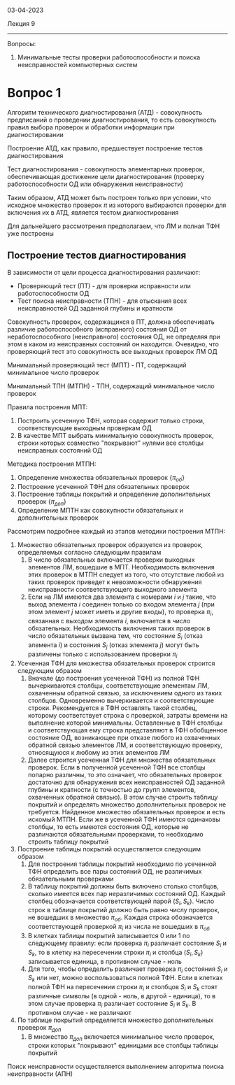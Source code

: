 03-04-2023

Лекция 9

---

Вопросы:
1. Минимальные тесты проверки работоспособности и поиска неисправностей компьютерных систем

# Вопрос 1
Алгоритм технического диагностирования (АТД) - совокупность предписаний о проведении диагностирования, то есть совокупность правил выбора проверок и обработки информации при диагностировании

Построение АТД, как правило, предшествует построение тестов диагностирования

Тест диагностирования - совокупность элементарных проверок, обеспечивающая достижение цели диагностирования (проверку работоспособности ОД или обнаружения неисправности)

Таким образом, АТД может быть построен только при условии, что исходное множество проверок $\pi$ из которого выбираются проверки для включения их в АТД, является тестом диагностирования

Для дальнейшего рассмотрения предполагаем, что ЛМ и полная ТФН уже построены

## Построение тестов диагностирования
В зависимости от цели процесса диагностирования различают:
- Проверяющий тест (ПТ) - для проверки исправности или работоспособности ОД
- Тест поиска неисправности (ТПН) - для отыскания всех неисправностей ОД заданной глубины и кратности

Совокупность проверок, содержащихся в ПТ, должна обеспечивать различие работоспособного (исправного) состояния ОД от неработоспособного (неисправного) состояния ОД, не определяя при этом в каком из неисправных состояний он находится. Очевидно, что проверяющий тест это совокупность все выходных проверок ЛМ ОД

Минимальный проверяющий тест (МПТ) - ПТ, содержащий минимальное число проверок

Минимальный ТПН (МТПН) - ТПН, содержащий минимальное число проверок

Правила построения МПТ:
1. Построить усеченную ТФН, которая содержит только строки, соответствующие выходным проверкам ОД
2. В качестве МПТ выбрать минимальную совокупность проверок, строки которых совместно "покрывают" нулями все столбцы неисправных состояний ОД

Методика построения МТПН:
1. Определение множества обязательных проверок $\{\pi_{об}\}$
2. Построение усеченной ТФН для обязательных проверок
3. Построение таблицы покрытий и определение дополнительных проверок $\{\pi_{доп}\}$
4. Определение МПТН как совокупности обязательных и дополнительных проверок

Рассмотрим подробнее каждый из этапов методики построения МТПН:
1. Множество обязательных проверок образуется из проверок, определяемых согласно следующим правилам
	1. В число обязательных включается проверки выходных элементов ЛМ, вошедшие в МПТ. Необходимость включения этих проверок в МТПН следует из того, что отсутствие любой из таких проверок приведет к невозможности обнаружения неисправности соответствующего выходного элемента
	2. Если на ЛМ имеются два элемента с номерами $i$ и $j$ такие, что выход элемента $i$ соединен только со входом элемента $j$ (при этом элемент $j$ может иметь и другие входы), то проверка $\pi_{i}$, связанная с выходом элемента $i$, включается в число обязательных. Необходимость включения таких проверок в число обязательных вызвана тем, что состояние $S_{i}$ (отказ элемента $i$) и состояния $S_{j}$ (отказ элемента $j$) могут быть различены только с использованием проверки $\pi_{i}$
2. Усеченная ТФН для множества обязательных проверок строится следующим образом
	1. Вначале (до построения усеченной ТФН) из полной ТФН вычеркиваются столбцы, соответствующие элементам ЛМ, охваченным обратной связью, за исключением одного из таких столбцов. Одновременно вычеркивается и соответствующие строки. Рекомендуется в ТФН оставлять такой столбец, которому соответствует строка с проверкой, затраты времени на выполнение которой минимальны. Оставленные в ТФН столбцы и соответствующая ему строка представляют в ТФН обобщенное состояние ОД, возникающее при отказе любого из охваченных обратной связью элементов ЛМ, и соответствующую проверку, относящуюся к любому из этих элементов ЛМ
	2. Далее строится усеченная ТФН для множества обязательных проверок. Если в полученной усеченной ТФН все столбцы попарно различны, то это означает, что обязательных проверок достаточно для обнаружения всех неисправностей ОД заданной глубины и кратности (с точностью до групп элементов, охваченных обратной связью). В этом случае строить таблицу покрытий и определять множество дополнительных проверок не требуется. Найденное множество обязательных проверок и есть искомый МТПН. Если же в усеченной ТФН имеются одинаковы столбцы, то есть имеются состояния ОД, которые не различаются обязательными проверками, то необходимо строить таблицу покрытий
3. Построение таблицы покрытий осуществляется следующим образом
	1. Для построения таблицы покрытий необходимо по усеченной ТФН определить все пары состояний ОД, не различимых обязательными проверками
	2. В таблицу покрытий должны быть включено столько столбцов, сколько имеется всех пар неразличимых состояний ОД. Каждый столбец обозначается соответствующей парой $(S_{i}, S_{k})$. Число строк в таблице покрытий должно быть равно числу проверок, не вошедших в множество $\pi_{об}$. Каждая строка обозначается соответствующей проверкой $\pi_{i}$ из числа не вошедших в $\pi_{об}$
	3. В клетках таблицы покрытий записывается $0$ или $1$ по следующему правилу: если проверка $\pi_{i}$ различает состояние $S_{i}$ и $S_{k}$, то в клетку на пересечении строки $\pi_{i}$ и столбца $(S_{i}, S_{k})$ записывается единица, в противном случае - ноль
	4. Для того, чтобы определить различает проверка $\pi_{i}$ состояния $S_{i}$ и $S_{k}$ или нет, можно воспользоваться полной ТФН. Если в клетках полной ТФН на пересечении строки $\pi_{i}$ и столбцов $S_{i}$ и $S_{k}$ стоят различные символы (в одной - ноль, в другой - единица), то в этом случае проверка $\pi_{i}$ различает состояние $S_{i}$ и $S_{k}$. В противном случае - не различают
4. По таблице покрытий определяется множество дополнительных проверок $\pi_{доп}$
	1. В множество $\pi_{доп}$ включается минимальное число проверок, строки которых "покрывают" единицами все столбцы таблицы покрытий

Поиск неисправности осуществляется выполнением алгоритма поиска неисправности (АПН)
